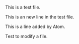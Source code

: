 This is a test file.

This is an new line in the test file.

This is a line added by Atom.

Test to modify a file.
